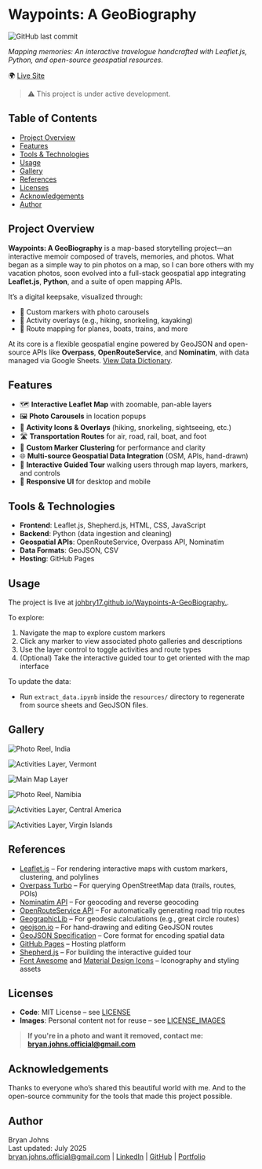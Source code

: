 # Waypoints: A GeoBiography
 
![GitHub last commit](https://img.shields.io/github/last-commit/johbry17/waypoints-a-geobiography)

*Mapping memories: An interactive travelogue handcrafted with Leaflet.js, Python, and open-source geospatial resources.*

🌍 [Live Site](https://johbry17.github.io/Waypoints-A-GeoBiography/)

> ⚠️ This project is under active development.

## Table of Contents

- [Project Overview](#project-overview)
- [Features](#features)
- [Tools & Technologies](#tools--technologies)
- [Usage](#usage)
- [Gallery](#gallery)
- [References](#references)
- [Licenses](#licenses)
- [Acknowledgements](#acknowledgements)
- [Author](#author)

## Project Overview

**Waypoints: A GeoBiography** is a map-based storytelling project—an interactive memoir composed of travels, memories, and photos. What began as a simple way to pin photos on a map, so I can bore others with my vacation photos, soon evolved into a full-stack geospatial app integrating **Leaflet.js**, **Python**, and a suite of open mapping APIs.

It’s a digital keepsake, visualized through:
- 📍 Custom markers with photo carousels
- 🥾 Activity overlays (e.g., hiking, snorkeling, kayaking)
- 🛫 Route mapping for planes, boats, trains, and more

At its core is a flexible geospatial engine powered by GeoJSON and open-source APIs like **Overpass**, **OpenRouteService**, and **Nominatim**, with data managed via Google Sheets. [View Data Dictionary](data_dictionary.md).

## Features

- 🗺️ **Interactive Leaflet Map** with zoomable, pan-able layers
- 🖼️ **Photo Carousels** in location popups
- 🎯 **Activity Icons & Overlays** (hiking, snorkeling, sightseeing, etc.)
- 🛣️ **Transportation Routes** for air, road, rail, boat, and foot
- 📍 **Custom Marker Clustering** for performance and clarity
- 🌐 **Multi-source Geospatial Data Integration** (OSM, APIs, hand-drawn)
- 👣 **Interactive Guided Tour** walking users through map layers, markers, and controls
- 📱 **Responsive UI** for desktop and mobile

## Tools & Technologies

- **Frontend**: Leaflet.js, Shepherd.js, HTML, CSS, JavaScript
- **Backend**: Python (data ingestion and cleaning)
- **Geospatial APIs**: OpenRouteService, Overpass API, Nominatim
- **Data Formats**: GeoJSON, CSV
- **Hosting**: GitHub Pages

## Usage

The project is live at [johbry17.github.io/Waypoints-A-GeoBiography.](https://johbry17.github.io/Waypoints-A-GeoBiography/).

To explore:
1. Navigate the map to explore custom markers
2. Click any marker to view associated photo galleries and descriptions
3. Use the layer control to toggle activities and route types
4. (Optional) Take the interactive guided tour to get oriented with the map interface

To update the data:
- Run `extract_data.ipynb` inside the `resources/` directory to regenerate from source sheets and GeoJSON files.

## Gallery

![Photo Reel, India](./resources/images/photo_reel_india.png)

![Activities Layer, Vermont](./resources/images/activities_vt.png)

![Main Map Layer](./resources/images/main_markers.png)

![Photo Reel, Namibia](./resources/images/photo_reel_namibia.png)

![Activities Layer, Central America](./resources/images/activities_central_america.png)

![Activities Layer, Virgin Islands](./resources/images/activities_stj.png)

<!-- ![Entity Relationship Diagram](./resources/images/ERD.png) -->

## References

- [Leaflet.js](https://leafletjs.com/) – For rendering interactive maps with custom markers, clustering, and polylines
- [Overpass Turbo](https://overpass-turbo.eu/) – For querying OpenStreetMap data (trails, routes, POIs)
- [Nominatim API](https://nominatim.org/release-docs/latest/) – For geocoding and reverse geocoding
- [OpenRouteService API](https://openrouteservice.org/) – For automatically generating road trip routes
- [GeographicLib](https://geographiclib.sourceforge.io/) – For geodesic calculations (e.g., great circle routes)
- [geojson.io](https://geojson.io/) – For hand-drawing and editing GeoJSON routes
- [GeoJSON Specification](https://geojson.org/) – Core format for encoding spatial data
- [GitHub Pages](https://pages.github.com/) – Hosting platform
- [Shepherd.js](https://shepherdjs.dev/) – For building the interactive guided tour
- [Font Awesome](https://fontawesome.com/) and [Material Design Icons](https://materialdesignicons.com/) – Iconography and styling assets

## Licenses

- **Code**: MIT License – see [LICENSE](LICENSE)
- **Images**: Personal content not for reuse – see [LICENSE_IMAGES](LICENSE_IMAGES)

> **If you're in a photo and want it removed, contact me: bryan.johns.official@gmail.com**

## Acknowledgements

Thanks to everyone who’s shared this beautiful world with me. And to the open-source community for the tools that made this project possible.

## Author

Bryan Johns  
Last updated: <!-- START_DATE -->July 2025<!-- END_DATE -->  
[bryan.johns.official@gmail.com](mailto:bryan.johns.official@gmail.com) | [LinkedIn](https://www.linkedin.com/in/b-johns/) | [GitHub](https://github.com/johbry17) | [Portfolio](https://johbry17.github.io/portfolio/index.html)


